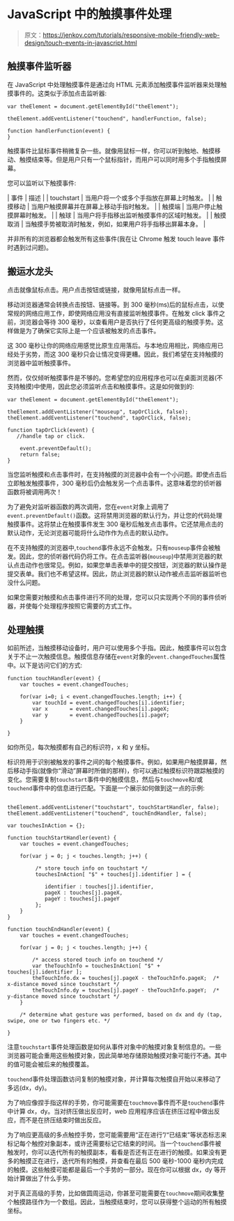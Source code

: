# JavaScript 中的触摸事件处理

> 原文：<https://jenkov.com/tutorials/responsive-mobile-friendly-web-design/touch-events-in-javascript.html>

## 触摸事件监听器

在 JavaScript 中处理触摸事件是通过向 HTML 元素添加触摸事件监听器来处理触摸事件的。这类似于添加点击监听器:

```
var theElement = document.getElementById("theElement");

theElement.addEventListener("touchend", handlerFunction, false);

function handlerFunction(event) {
}

```

触摸事件比鼠标事件稍微复杂一些。就像用鼠标一样，你可以听到触地、触摸移动、触摸结束等。但是用户只有一个鼠标指针，而用户可以同时用多个手指触摸屏幕。

您可以监听以下触摸事件:

| 事件 | 描述 |
| touchstart | 当用户将一个或多个手指放在屏幕上时触发。 |
| 触摸移动 | 当用户触摸屏幕并在屏幕上移动手指时触发。 |
| 触摸端 | 当用户停止触摸屏幕时触发。 |
| 触球 | 当用户将手指移出监听触摸事件的区域时触发。 |
| 触摸取消 | 当触摸手势被取消时触发，例如，如果用户将手指移出屏幕本身。 |

并非所有的浏览器都会触发所有这些事件(我在让 Chrome 触发 touch leave 事件时遇到过问题)。

## 搬运水龙头

点击就像鼠标点击。用户点击按钮或链接，就像用鼠标点击一样。

移动浏览器通常会转换点击按钮、链接等。到 300 毫秒(ms)后的鼠标点击，以使常规的网络应用工作，即使网络应用没有直接监听触摸事件。在触发 click 事件之前，浏览器会等待 300 毫秒，以查看用户是否执行了任何更高级的触摸手势。这样做是为了确保它实际上是一个应该被触发的点击事件。

这 300 毫秒让你的网络应用感觉比原生应用落后。与本地应用相比，网络应用已经处于劣势，而这 300 毫秒只会让情况变得更糟。因此，我们希望在支持触摸的浏览器中监听触摸事件。

然而，仅仅倾听触摸事件是不够的。您希望您的应用程序也可以在桌面浏览器(不支持触摸)中使用，因此您必须监听点击和触摸事件。这是如何做到的:

```
var theElement = document.getElementById("theElement");

theElement.addEventListener("mouseup", tapOrClick, false);
theElement.addEventListener("touchend", tapOrClick, false);

function tapOrClick(event) {
   //handle tap or click.

    event.preventDefault();
    return false;
}

```

当您监听触摸和点击事件时，在支持触摸的浏览器中会有一个小问题。即使点击后立即触发触摸事件，300 毫秒后仍会触发另一个点击事件。这意味着您的侦听器函数将被调用两次！

为了避免对监听器函数的两次调用，您在`event`对象上调用了`event.preventDefault()`函数。这将禁用浏览器的默认行为，并让您的代码处理触摸事件。这将禁止在触摸事件发生 300 毫秒后触发点击事件。它还禁用点击的默认动作，无论浏览器可能将什么动作作为点击的默认动作。

在不支持触摸的浏览器中,`touchend`事件永远不会触发。只有`mouseup`事件会被触发。因此，您的侦听器代码仍将工作。在点击监听器(`mouseup`)中禁用浏览器的默认点击动作也很常见。例如，如果您单击表单中的提交按钮，浏览器的默认操作是提交表单。我们也不希望这样。因此，防止浏览器的默认动作被点击监听器监听也没什么问题。

如果您需要对触摸和点击事件进行不同的处理，您可以只实现两个不同的事件侦听器，并使每个处理程序按照它需要的方式工作。

## 处理触摸

如前所述，当触摸移动设备时，用户可以使用多个手指。因此，触摸事件可以包含关于不止一次触摸信息。触摸信息存储在`event`对象的`event.changedTouches`属性中。以下是访问它们的方式:

```
function touchHandler(event) {
    var touches = event.changedTouches;

    for(var i=0; i < event.changedTouches.length; i++) {
        var touchId = event.changedTouches[i].identifier;
        var x       = event.changedTouches[i].pageX;
        var y       = event.changedTouches[i].pageY;
    }

}

```

如你所见，每次触摸都有自己的标识符，x 和 y 坐标。

标识符用于识别被触发的事件之间的每个触摸事件。例如，如果用户触摸屏幕，然后移动手指(就像你“滑动”屏幕时所做的那样)，你可以通过触摸标识符跟踪触摸的变化。您需要复制`touchstart`事件中的触摸信息，然后与`touchmove`和/或`touchend`事件中的信息进行匹配。下面是一个展示如何做到这一点的示例:

```

theElement.addEventListener("touchstart", touchStartHandler, false);
theElement.addEventListener("touchend", touchEndHandler, false);

var touchesInAction = {};

function touchStartHandler(event) {
    var touches = event.changedTouches;

    for(var j = 0; j < touches.length; j++) {

         /* store touch info on touchstart */
         touchesInAction[ "$" + touches[j].identifier ] = {

            identifier : touches[j].identifier,
            pageX : touches[j].pageX,
            pageY : touches[j].pageY
         };
    }
}

function touchEndHandler(event) {
    var touches = event.changedTouches;

    for(var j = 0; j < touches.length; j++) {

        /* access stored touch info on touchend */
        var theTouchInfo = touchesInAction[ "$" + touches[j].identifier ];
        theTouchInfo.dx = touches[j].pageX - theTouchInfo.pageX;  /* x-distance moved since touchstart */
        theTouchInfo.dy = touches[j].pageY - theTouchInfo.pageY;  /* y-distance moved since touchstart */
    }

    /* determine what gesture was performed, based on dx and dy (tap, swipe, one or two fingers etc. */

}

```

注意`touchstart`事件处理函数是如何从事件对象中的触摸对象复制信息的。一些浏览器可能会重用这些触摸对象，因此简单地存储原始触摸对象可能行不通。其中的值可能会被后来的触摸覆盖。

`touchend`事件处理函数访问复制的触摸对象，并计算每次触摸自开始以来移动了多远(dx，dy)。

为了响应像捏手指这样的手势，你可能需要在`touchmove`事件而不是`touchend`事件中计算 dx，dy。当对挤压做出反应时，web 应用程序应该在挤压过程中做出反应，而不是在挤压结束时做出反应。

为了响应更高级的多点触控手势，您可能需要用“正在进行”/“已结束”等状态标志来标记每个触控对象副本，或许还需要标记它结束的时间。当一个`touchend`事件被触发时，你可以迭代所有的触摸副本，看看是否还有正在进行的触摸。如果没有更多的触摸正在进行，迭代所有的触摸，并查看在最后 500 毫秒-1000 毫秒内完成的触摸。这些触摸可能都是最后一个手势的一部分。现在你可以根据 dx，dy 等开始计算做出了什么手势。

对于真正高级的手势，比如做圆周运动，你甚至可能需要在`touchmove`期间收集整个触摸路径作为一个数组。因此，当触摸结束时，您可以获得整个运动的所有触摸坐标。